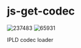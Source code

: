 # js-get-codec

![237483](https://img.shields.io/badge/compiled%20bundle-237k-yellow) ![65931](https://img.shields.io/badge/gzipped%20bundle-66k-yellowgreen)

IPLD codec loader

